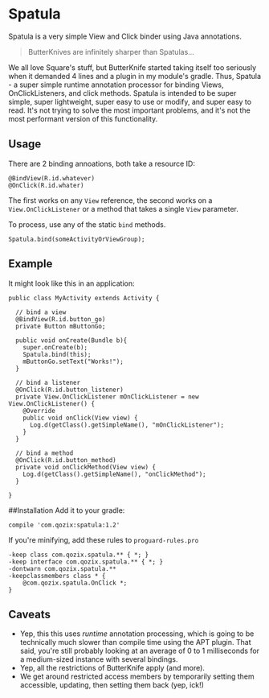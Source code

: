 # Spatula
Spatula is a very simple View and Click binder using Java annotations.

> ButterKnives are infinitely sharper than Spatulas...

We all love Square's stuff, but ButterKnife started taking itself too seriously when it demanded 4 lines and a plugin in my module's gradle.  Thus, Spatula - a super simple runtime annotation processor for binding Views, OnClickListeners, and click methods.  Spatula is intended to be super simple, super lightweight, super easy to use or modify, and super easy to read.  It's not trying to solve the most important problems, and it's not the most performant version of this functionality.

## Usage
There are 2 binding annoations, both take a resource ID:
```
@BindView(R.id.whatever)
@OnClick(R.id.whater)
```
The first works on any `View` reference, the second works on a `View.OnClickListener` or a method that takes a single `View` parameter.

To process, use any of the static `bind` methods.
```
Spatula.bind(someActivityOrViewGroup);
```

## Example
It might look like this in an application:
```
public class MyActivity extends Activity {
  
  // bind a view
  @BindView(R.id.button_go)
  private Button mButtonGo;
  
  public void onCreate(Bundle b){
    super.onCreate(b);
    Spatula.bind(this);
    mButtonGo.setText("Works!");
  }
  
  // bind a listener
  @OnClick(R.id.button_listener)
  private View.OnClickListener mOnClickListener = new View.OnClickListener() {
    @Override
    public void onClick(View view) {
      Log.d(getClass().getSimpleName(), "mOnClickListener");
    }
  }
  
  // bind a method
  @OnClick(R.id.button_method)
  private void onClickMethod(View view) {
    Log.d(getClass().getSimpleName(), "onClickMethod");
  }
  
}
```

##Installation
Add it to your gradle:
```
compile 'com.qozix:spatula:1.2'
```

If you're minifying, add these rules to `proguard-rules.pro`
```
-keep class com.qozix.spatula.** { *; }
-keep interface com.qozix.spatula.** { *; }
-dontwarn com.qozix.spatula.**
-keepclassmembers class * {
    @com.qozix.spatula.OnClick *;
}
```

## Caveats
- Yep, this this uses _runtime_ annotation processing, which is going to be technically much slower than compile time using the APT plugin.  That said, you're still probably looking at an average of 0 to 1 milliseconds for a medium-sized instance with several bindings.
- Yep, all the restrictions of ButterKnife apply (and more).
- We get around restricted access members by temporarily setting them accessible, updating, then setting them back (yep, ick!)
